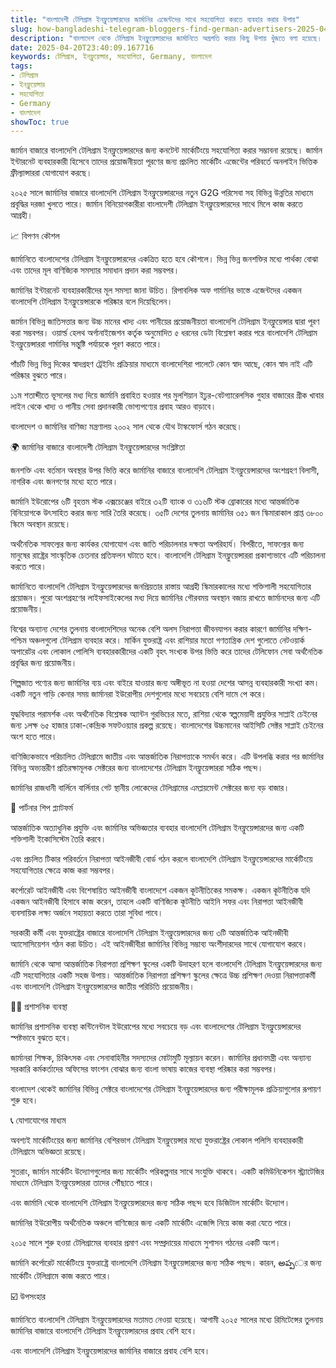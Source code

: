 ```yaml
---
title: "বাংলাদেশী টেলিগ্রাম ইনফ্লুয়েন্সারদের জার্মানির এজেন্টদের সাথে সহযোগিতা করতে ব্যবহার করার উপায়"
slug: how-bangladeshi-telegram-bloggers-find-german-advertisers-2025-04-20
description: "বাংলাদেশ থেকে টেলিগ্রাম ইনফ্লুয়েন্সারদের জার্মানিতে অগ্রগতি করার কিছু উপায় খুঁজতে বলা হয়েছে। বাংলাদেশি টেলিগ্রাম ইনফ্লুয়েন্সারের জন্য জার্মান এজেন্টদের সাথে একত্রিত হওয়ার ৩টি পদ্ধতি দেখুন।"
date: 2025-04-20T23:40:09.167716
keywords: টেলিগ্রাম, ইনফ্লুয়েন্সার, সহযোগিতা, Germany, বাংলাদেশ
tags:
- টেলিগ্রাম
- ইনফ্লুয়েন্সার
- সহযোগিতা
- Germany
- বাংলাদেশ
showToc: true
---
```


জার্মান বাজারে বাংলাদেশি টেলিগ্রাম ইনফ্লুয়েন্সারদের জন্য কনটেন্ট মার্কেটিংয়ে সহযোগিতা করার সম্ভাবনা রয়েছে। জার্মান ইন্টারনেট ব্যবহারকারী হিসেবে তাদের প্রয়োজনীয়তা পূরণের জন্য প্রচলিত মার্কেটিং এজেন্টের পরিবর্তে অনলাইন ভিত্তিক ফ্রীল্যান্সাররা যোগাযোগ করছে।

২০২৫ সালে জার্মানির বাজারে বাংলাদেশি টেলিগ্রাম ইনফ্লুয়েন্সারদের নতুন G2G পরিসেবা সহ বিভিন্ন উন্নতির মাধ্যমে প্রবৃদ্ধির দরজা খুলতে পারে। জার্মান বিনিয়োগকারীরা বাংলাদেশী টেলিগ্রাম ইনফ্লুয়েন্সারদের সাথে মিলে কাজ করতে আগ্রহী।

   

📈 বিপণন কৌশল
    
জার্মানিতে বাংলাদেশের টেলিগ্রাম ইনফ্লুয়েন্সারদের একত্রিত হতে হবে কৌশলে। ভিন্ন ভিন্ন জনশক্তির মধ্যে পার্থক্য বোঝা এবং তাদের মূল বাণিজ্যিক সমস্যার সমাধান প্রদান করা সম্ভবপর।

জার্মানির ইন্টারনেট ব্যবহারকারীদের মূল সমস্যা জানা উচিত। রিপাবলিক অফ গার্মানির ভাস্তে এজেন্টদের একজন বাংলাদেশি টেলিগ্রাম ইনফ্লুয়েন্সারকে পরিষ্কার বলে দিয়েছিলেন।

জার্মান বিভিন্ন জাতিসত্তার জন্য উচ্চ মানের খাদ্য এবং পানীয়ের প্রয়োজনীয়তা বাংলাদেশি টেলিগ্রাম ইনফ্লুয়েন্সার দ্বারা পূরণ করা সম্ভবপর। ওয়ার্ল্ড হেলথ অর্গানাইজেশন কর্তৃক অনুমোদিত ৫ ধরনের ডেটা বিশ্লেষণ করার পরে বাংলাদেশি টেলিগ্রাম ইনফ্লুয়েন্সাররা গার্মানির সন্তুষ্টি পর্যায়কে পূরণ করতে পারে। 

পাঁচটি ভিন্ন ভিন্ন দিকের স্বাদগ্রহণ ট্রেইনিং প্রক্রিয়ার মাধ্যমে বাংলাদেশিরা পালেটে কোন স্বাদ আছে, কোন স্বাদ নাই এটি পরিষ্কার বুঝতে পারে। 

১১ম শতাব্দীতে ভূসলের মধ্য দিয়ে জার্মানি প্রবাহিত হওয়ার পর মুলশিয়ান ইঢুর-বেটগ্যারেলসিক গুহার বাজারের গ্রীক খাবার লাইন থেকে খাদ্য ও পানীয় সেবা প্রদানকারী ভোগ্যপণ্যের প্রবাহ আরও বাড়াবে।

বাংলাদেশ ও জার্মানির বাণিজ্য মন্ত্রণালয় ২০০২ সাল থেকে যৌথ টাস্কফোর্স গঠন করেছে। 


🌍 জার্মানির বাজারে বাংলাদেশী টেলিগ্রাম ইনফ্লুয়েন্সারদের সংশ্লিষ্টতা    

জনশক্তি এবং বর্তমান অবস্থার উপর ভিত্তি করে জার্মানির বাজারে বাংলাদেশি টেলিগ্রাম ইনফ্লুয়েন্সারদের অংশগ্রহণ বিলাসী, নাগরিক এবং জনগণের মধ্যে হতে পারে।

জার্মানি ইউরোপের ৬টি বৃহত্তম স্টক এক্সচেঞ্জের বাইরে ৩২টি ব্যাংক ও ৩১৬টি স্টক ব্রোকারের মধ্যে আন্তর্জাতিক বিনিয়োগকে উৎসাহিত করার জন্য  সারি তৈরি করেছে। ৩৫টি দেশের তুলনায় জার্মানির ৩৫১ জন স্কিমারাকাল প্রাপ্ত ৩৮০০ স্কিমে অবস্থান রয়েছে।

অর্থনৈতিক সাফল্যের জন্য কার্যকর যোগাযোগ এবং জাতি পরিচালনার দক্ষতা অপরিহার্য। বিপরীতে, সাফল্যের জন্য মানুষের রাষ্ট্রের সাংস্কৃতিক চেতনার প্রতিফলন ঘটাতে হবে। বাংলাদেশি টেলিগ্রাম ইনফ্লুয়েন্সাররা প্রকাশ্যভাবে এটি পরিচালনা করতে পারে।

জার্মানিতে বাংলাদেশি টেলিগ্রাম ইনফ্লুয়েন্সারদের জনপ্রিয়তার রাস্তায় আগ্রহী স্কিমারকালের মধ্যে শক্তিশালী সহযোগিতার প্রয়োজন। পুরো অংশগ্রহণের লাইফসাইকেলের মধ্য দিয়ে জার্মানির গৌরবময় অবস্থান বজায় রাখতে জার্মানদের জন্য এটি প্রয়োজনীয়।

বিশ্বের অন্যান্য দেশের তুলনায় বাংলাদেশিদের অনেক বেশি অলস নিরাপত্তা জীবনযাপন করার কারণে জার্মানির দক্ষিণ-পশ্চিম অঞ্চলগুলো টেলিগ্রাম ব্যবহার করে। মার্কিন যুক্তরাষ্ট্র এবং রাশিয়ার মতো গণতান্ত্রিক দেশ গুলোতে নেটওয়ার্ক অপারেটর এবং লোকাল পোলিসি ব্যবহারকারীদের একটি বৃহৎ সংখ্যক উপর ভিত্তি করে তাদের টেলিফোন সেবা অর্থনৈতিক প্রবৃদ্ধির জন্য প্রয়োজনীয়। 

শিল্পজাত পণ্যের জন্য জার্মানির ব্যয় এবং বাইরে যাওয়ার জন্য অঙ্গীভূত না হওয়া দেশের আসন্ন ব্যবহারকারী সংখ্যা কম। একটি নতুন গাড়ি কেনার সময় জার্মানরা ইউরোপীয় দেশগুলোর মধ্যে সবচেয়ে বেশি দামে পে করে।

যুদ্ধবিদ্যার পরামর্শক এবং অর্থনৈতিক বিশ্লেষক অ্যান্টন গুরভিচের মতে, রাশিয়া থেকে স্বল্পমেয়াদী প্রযুক্তির সাপ্লাই চেইনের জন্য ১লক্ষ ৬৫ হাজার ঢাকা-কেন্দ্রিক সফটওয়্যার প্রকল্প রয়েছে। বাংলাদেশের উচ্চমানের আইসিটি সেক্টর সাপ্লাই চেইনের অংশ হতে পারে।  

বাণিজ্যিকভাবে পরিচালিত টেলিগ্রামে জাতীয় এবং আন্তর্জাতিক নিরাপত্তাকে সমর্থন করে। এটি উপলব্ধি করার পর জার্মানির বিভিন্ন অভ্যন্তরীণ প্রতিরক্ষামূলক সেক্টরের জন্য বাংলাদেশের টেলিগ্রাম ইনফ্লুয়েন্সাররা সঠিক পছন্দ।

জার্মানির রাজধানী বার্লিনে বার্লিনার গেট স্থানীয় লোকেদের টেলিগ্রামের এমপ্লয়মেন্ট সেক্টরের জন্য বড় বাজার। 


💼 পার্টনার শিপ প্ল্যাটফর্ম    

আন্তর্জাতিক অত্যাধুনিক প্রযুক্তি এবং জার্মানির অভিজ্ঞতার ব্যবহার বাংলাদেশি টেলিগ্রাম ইনফ্লুয়েন্সারদের জন্য একটি শক্তিশালী ইকোসিস্টেম তৈরি করবে।

এবং প্রচলিত টিকার পরিবর্তনে নিরাপত্তা আইনজীবী বোর্ড গঠন করলে বাংলাদেশি টেলিগ্রাম ইনফ্লুয়েন্সারদের মার্কেটিংয়ে সহযোগিতার ক্ষেত্রে কাজ করা সম্ভবপর। 

কর্পোরেট আইনজীবী এবং বিশেষায়িত আইনজীবী বাংলাদেশে একজন কূটনীতিকের সমকক্ষ। একজন কূটনীতিক যদি একজন আইনজীবী হিসাবে কাজ করেন, তাহলে একটি বাণিজ্যিক কূটনীতি আইনি সফর এবং নিরাপত্তা আইনজীবী ব্যবসায়িক লক্ষ্য অর্জনে সহায়তা করতে তারা সুবিধা পাবে।

সরকারী কর্মী এবং যুক্তরাষ্ট্রের বাজারে বাংলাদেশি টেলিগ্রাম ইনফ্লুয়েন্সারদের জন্য ৩টি আন্তর্জাতিক আইনজীবী অ্যাসোসিয়েশন গঠন করা উচিত। এই আইনজীবীরা জার্মানির বিভিন্ন সম্ভাব্য অংশীদারদের সাথে যোগাযোগ করবে। 

জার্মানি থেকে আসা আন্তর্জাতিক নিরাপত্তা প্রশিক্ষণ স্কুলের একটি উদাহরণ হলে  বাংলাদেশি টেলিগ্রাম ইনফ্লুয়েন্সারদের জন্য এটি সহযোগিতার একটি সহজ উপায়। আন্তর্জাতিক নিরাপত্তা প্রশিক্ষণ স্কুলের ক্ষেত্রে উচ্চ প্রশিক্ষণ দেওয়া নিরাপত্তাকর্মী এবং বাংলাদেশি টেলিগ্রাম ইনফ্লুয়েন্সারদের জাতীয় পরিচিতি প্রয়োজনীয়।



👨‍🏫  প্রশাসনিক ব্যবস্থা   

জার্মানির প্রশাসনিক ব্যবস্থা কন্টিনেন্টাল ইউরোপের মধ্যে সবচেয়ে বড় এবং বাংলাদেশের টেলিগ্রাম ইনফ্লুয়েন্সারদের স্পষ্টভাবে বুঝতে হবে।

জার্মানরা শিক্ষক, চিকিৎসক এবং সেনাবাহিনীর সদস্যদের মোটামুটি মূল্যায়ন করেন। জার্মানির প্রধানমন্ত্রী এবং অন্যান্য সরকারি কর্মকর্তাদের অফিসের ফাংশন বোঝার জন্য  বাংলা ভাষায় কাজের ব্যবস্থা পরিষ্কার করা সম্ভবপর। 

বাংলাদেশ থেকেই জার্মানির বিভিন্ন সেক্টরে বাংলাদেশের টেলিগ্রাম ইনফ্লুয়েন্সারদের জন্য পরীক্ষামূলক প্রক্রিয়াগুলোর রূপায়ণ শুরু হবে।



📞 যোগাযোগের মাধ্যম  

অবশ্যই মার্কেটিংয়ের জন্য জার্মানির বেশিরভাগ টেলিগ্রাম ইনফ্লুয়েন্সার মধ্যে যুক্তরাষ্ট্রের লোকাল পলিসি ব্যবহারকারী টেলিগ্রামে অভিজ্ঞতা রয়েছে।

সুতরাং, জার্মান মার্কেটিং উদ্যোগগুলোর জন্য মার্কেটিং পরিকল্পনার সাথে সংযুক্তি থাকবে। একটি কমিউনিকেশন স্ট্র্যাটেজির মাধ্যমে টেলিগ্রাম ইনফ্লুয়েন্সাররা তাদের পৌঁছাতে পারে। 

এবং জার্মানি থেকে বাংলাদেশি টেলিগ্রাম ইনফ্লুয়েন্সারদের জন্য সঠিক পছন্দ হবে ডিজিটাল মার্কেটিং উদ্যোগ।

জার্মানির ইউরোপীয় অর্থনৈতিক অঞ্চলে বাণিজ্যের জন্য  একটি মার্কেটিং এজেন্সি নিয়ে কাজ করা যেতে পারে।  

২০১৫ সালে শুরু হওয়া টেলিগ্রামের ব্যবহার প্রমাণ এবং সম্প্রদায়ের মাধ্যমে সুশাসন গঠনের  একটি অংশ।

জার্মানি কর্পোরেট মার্কেটিংয়ে যুক্তরাষ্ট্রে বাংলাদেশি টেলিগ্রাম ইনফ্লুয়েন্সারদের জন্য সঠিক পছন্দ। কারন, అప్పের জন্য মার্কেটিং টেলিগ্রামে কাজ করতে পারে। 


☑️  উপসংহার    

জার্মানিতে বাংলাদেশি টেলিগ্রাম ইনফ্লুয়েন্সারদের মতামত নেওয়া হয়েছে। আগামী ২০২৫ সালের মধ্যে রিমিটেন্সের তুলনায় জার্মানির বাজারে বাংলাদেশি টেলিগ্রাম ইনফ্লুয়েন্সারদের প্রবাহ বেশি হবে।

এবং বাংলাদেশি টেলিগ্রাম ইনফ্লুয়েন্সারদের জার্মানির বাজারে প্রবাহ বেশি হবে।